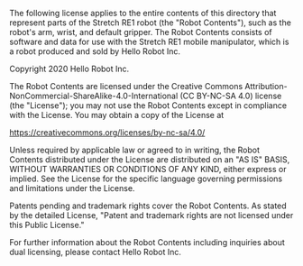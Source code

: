 The following license applies to the entire contents of this directory that represent parts of the Stretch RE1 robot (the "Robot Contents"), such as the robot's arm, wrist, and default gripper. The Robot Contents consists of software and data for use with the Stretch RE1 mobile manipulator, which is a robot produced and sold by Hello Robot Inc.

Copyright 2020 Hello Robot Inc.

The Robot Contents are licensed under the Creative Commons Attribution-NonCommercial-ShareAlike-4.0-International (CC BY-NC-SA 4.0) license (the "License"); you may not use the Robot Contents except in compliance with the License. You may obtain a copy of the License at

https://creativecommons.org/licenses/by-nc-sa/4.0/

Unless required by applicable law or agreed to in writing, the Robot Contents distributed under the License are distributed on an "AS IS" BASIS, WITHOUT WARRANTIES OR CONDITIONS OF ANY KIND, either express or implied. See the License for the specific language governing permissions and limitations under the License.

Patents pending and trademark rights cover the Robot Contents. As stated by the detailed License, "Patent and trademark rights are not licensed under this Public License."

For further information about the Robot Contents including inquiries about dual licensing, please contact Hello Robot Inc.
